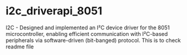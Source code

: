 # i2c_driverapi_8051
I2C -  Designed and implemented an I²C device driver for the 8051 microcontroller, enabling efficient communication with I²C-based peripherals via software-driven (bit-banged) protocol.
This is to check readme file
